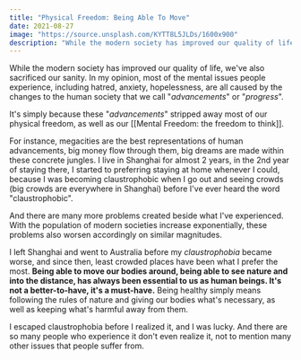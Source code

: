 ```yaml
---
title: "Physical Freedom: Being Able To Move"
date: 2021-08-27
image: "https://source.unsplash.com/KYTT8L5JLDs/1600x900"
description: "While the modern society has improved our quality of life, it also forces us to sacrifice our sanity."
---
```


While the modern society has improved our quality of life, we've also sacrificed our sanity. In my opinion, most of the mental issues people experience, including hatred, anxiety, hopelessness, are all caused by the changes to the human society that we call "*advancements*" or "*progress*".

It's simply because these "*advancements*" stripped away most of our physical freedom, as well as our [[Mental Freedom: the freedom to think]].

For instance, megacities are the best representations of human advancements, big money flow through them, big dreams are made within these concrete jungles. I live in Shanghai for almost 2 years, in the 2nd year of staying there, I started to preferring staying at home whenever I could, because I was becoming claustrophobic when I go out and seeing crowds (big crowds are everywhere in Shanghai) before I've ever heard the word "claustrophobic".

And there are many more problems created beside what I've experienced. With the population of modern societies increase exponentially, these problems also worsen accordingly on similar magnitudes.

I left Shanghai and went to Australia before my *claustrophobia* became worse, and since then, least crowded places have been what I prefer the most. **Being able to move our bodies around, being able to see nature and into the distance, has always been essential to us as human beings. It's not a better-to-have, it's a must-have.** Being healthy simply means following the rules of nature and giving our bodies what's necessary, as well as keeping what's harmful away from them.

I escaped claustrophobia before I realized it, and I was lucky. And there are so many people who experience it don't even realize it, not to mention many other issues that people suffer from.
